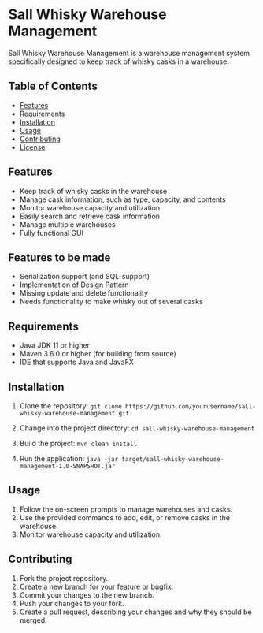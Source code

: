 # Sall Whisky Warehouse Management

Sall Whisky Warehouse Management is a warehouse management system specifically designed to keep track of whisky casks in a warehouse.

## Table of Contents

- [Features](#features)
- [Requirements](#requirements)
- [Installation](#installation)
- [Usage](#usage)
- [Contributing](#contributing)
- [License](#license)

## Features

- Keep track of whisky casks in the warehouse
- Manage cask information, such as type, capacity, and contents
- Monitor warehouse capacity and utilization
- Easily search and retrieve cask information
- Manage multiple warehouses
- Fully functional GUI

## Features to be made

- Serialization support (and SQL-support)
- Implementation of Design Pattern
- Missing update and delete functionality
- Needs functionality to make whisky out of several casks

## Requirements

- Java JDK 11 or higher
- Maven 3.6.0 or higher (for building from source)
- IDE that supports Java and JavaFX

## Installation

1. Clone the repository:
``git clone https://github.com/yourusername/sall-whisky-warehouse-management.git``

2. Change into the project directory:
``cd sall-whisky-warehouse-management``

3. Build the project:
``mvn clean install``

4. Run the application:
``java -jar target/sall-whisky-warehouse-management-1.0-SNAPSHOT.jar``

## Usage

1. Follow the on-screen prompts to manage warehouses and casks.
2. Use the provided commands to add, edit, or remove casks in the warehouse.
3. Monitor warehouse capacity and utilization.

## Contributing

1. Fork the project repository.
2. Create a new branch for your feature or bugfix.
3. Commit your changes to the new branch.
4. Push your changes to your fork.
5. Create a pull request, describing your changes and why they should be merged.
